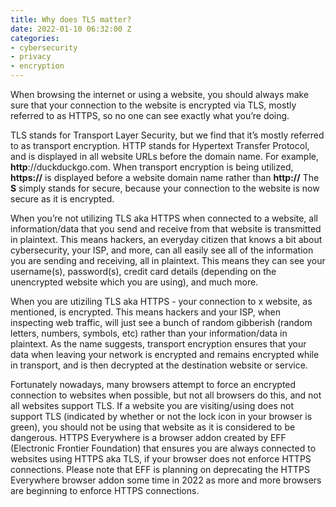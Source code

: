 ```yaml
---
title: Why does TLS matter?
date: 2022-01-10 06:32:00 Z
categories:
- cybersecurity
- privacy
- encryption
---
```


When browsing the internet or using a website, you should always make sure that your connection to the website is encrypted via TLS, mostly referred to as HTTPS, so no one can see exactly what you’re doing.

TLS stands for Transport Layer Security, but we find that it’s mostly referred to as transport encryption. HTTP stands for Hypertext Transfer Protocol, and is displayed in all website URLs before the domain name. For example, **http**://duckduckgo.com. When transport encryption is being utilized, **https://** is displayed before a website domain name rather than **http://** The **S** simply stands for secure, because your connection to the website is now secure as it is encrypted.

When you’re not utilizing TLS aka HTTPS when connected to a website, all information/data that you send and receive from that website is transmitted in plaintext. This means hackers, an everyday citizen that knows a bit about cybersecurity, your ISP, and more, can all easily see all of the information you are sending and receiving, all in plaintext. This means they can see your username(s), password(s), credit card details (depending on the unencrypted website which you are using), and much more.

When you are utiziling TLS aka HTTPS - your connection to x website, as mentioned, is encrypted. This means hackers and your ISP, when inspecting web traffic, will just see a bunch of random gibberish (random letters, numbers, symbols, etc) rather than your information/data in plaintext. As the name suggests, transport encryption ensures that your data when leaving your network is encrypted and remains encrypted while in transport, and is then decrypted at the destination website or service.

Fortunately nowadays, many browsers attempt to force an encrypted connection to websites when possible, but not all browsers do this, and not all websites support TLS. If a website you are visiting/using does not support TLS (indicated by whether or not the lock icon in your browser is green), you should not be using that website as it is considered to be dangerous. HTTPS Everywhere is a browser addon created by EFF (Electronic Frontier Foundation) that ensures you are always connected to websites using HTTPS aka TLS, if your browser does not enforce HTTPS connections. Please note that EFF is planning on deprecating the HTTPS Everywhere browser addon some time in 2022 as more and more browsers are beginning to enforce HTTPS connections.